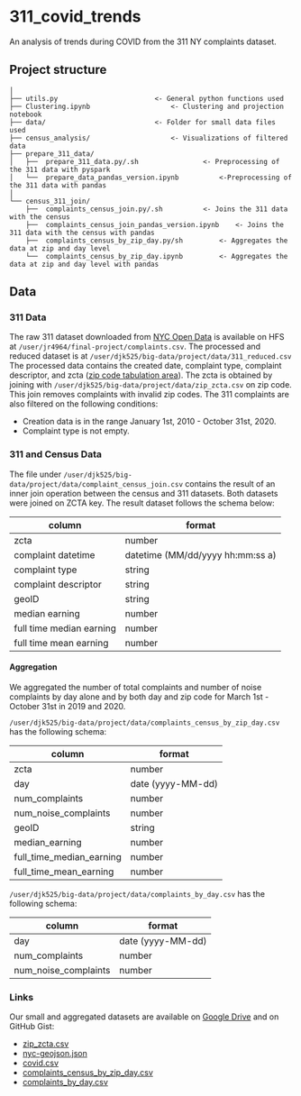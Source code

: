 # 311_covid_trends
An analysis of trends during COVID from the 311 NY complaints dataset.

## Project structure

```
│
├── utils.py      		  			<- General python functions used
├── Clustering.ipynb      		  		<- Clustering and projection notebook
├── data/      		  				<- Folder for small data files used
├── census_analysis/      				<- Visualizations of filtered data
├── prepare_311_data/      		
│   ├──  prepare_311_data.py/.sh     			<- Preprocessing of the 311 data with pyspark
│   └──  prepare_data_pandas_version.ipynb  		<-Preprocessing of the 311 data with pandas
│
└── census_311_join/      	
    ├──  complaints_census_join.py/.sh     		<- Joins the 311 data with the census
    ├──  complaints_census_join_pandas_version.ipynb    <- Joins the 311 data with the census with pandas
    ├──  complaints_census_by_zip_day.py/sh  		<- Aggregates the data at zip and day level
    └──  complaints_census_by_zip_day.ipynb  		<- Aggregates the data at zip and day level with pandas
```


## Data

### 311 Data

The raw 311 dataset downloaded from [NYC Open Data](https://data.cityofnewyork.us/Social-Services/311-Service-Requests-from-2010-to-Present/erm2-nwe9) is available on HFS at `/user/jr4964/final-project/complaints.csv`. The processed and reduced dataset is at `/user/djk525/big-data/project/data/311_reduced.csv` The processed data contains the created date, complaint type, complaint descriptor, and zcta ([zip code tabulation area](https://www.census.gov/programs-surveys/geography/guidance/geo-areas/zctas.html)). The zcta is obtained by joining with `/user/djk525/big-data/project/data/zip_zcta.csv` on zip code. This join removes complaints with invalid zip codes. The 311 complaints are also filtered on the following conditions:

- Creation data is in the range January 1st, 2010 - October 31st, 2020.
- Complaint type is not empty.

### 311 and Census Data

The file under `/user/djk525/big-data/project/data/complaint_census_join.csv` contains the result of an inner join operation between the census and 311 datasets. Both datasets were joined on ZCTA key. The result dataset follows the schema below:


column                  | format
-----                   |-------
zcta                    | number
complaint datetime      | datetime (MM/dd/yyyy hh:mm:ss a)
complaint type          | string
complaint descriptor    | string
geoID                   | string
median earning          | number
full time median earning| number
full time mean earning  | number

#### Aggregation

We aggregated the number of total complaints and number of noise complaints by day alone and by both day and zip code for March 1st - October 31st in 2019 and 2020.

`/user/djk525/big-data/project/data/complaints_census_by_zip_day.csv` has the following schema:

column                  | format
-----                   |-------
zcta                    | number
day                     | date (yyyy-MM-dd)
num_complaints          | number
num_noise_complaints    | number
geoID                   | string
median_earning          | number
full_time_median_earning| number
full_time_mean_earning  | number


`/user/djk525/big-data/project/data/complaints_by_day.csv` has the following schema:

column                  | format
-----                   |-------
day                     | date (yyyy-MM-dd)
num_complaints          | number
num_noise_complaints    | number

### Links

Our small and aggregated datasets are available on [Google Drive](https://drive.google.com/drive/folders/1hjlQlwYxLpaHOl82WMfNiV7az_ZpZ89i?usp=sharing) and on GitHub Gist:

- [zip_zcta.csv](https://gist.github.com/DanielKerrigan/b774aa655e3ccb320cd3560863ed3d3d)
- [nyc-geojson.json](https://gist.github.com/DanielKerrigan/a726b9dd2db50a90b308f7a9915db531)
- [covid.csv](https://gist.github.com/DanielKerrigan/f7baab69fa175bfbd5d10e38ad85b1b4)
- [complaints_census_by_zip_day.csv](https://gist.github.com/DanielKerrigan/c0c8bd921a052bf6cdf87343773202ba)
- [complaints_by_day.csv](https://gist.github.com/DanielKerrigan/fe5ab6e81f5ce6127f05d79933bdf893)

